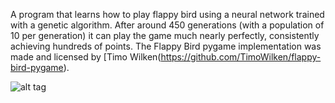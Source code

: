 A program that learns how to play flappy bird using a neural network trained with a genetic algorithm. After around 450 generations (with a population of 10 per generation) it can play the game much nearly perfectly, consistently achieving hundreds of points. The Flappy Bird pygame implementation was made and licensed by [Timo Wilken(https://github.com/TimoWilken/flappy-bird-pygame). 

![alt tag](http://i.imgur.com/zFuzMyz.png)
